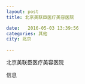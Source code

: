 ```yaml
--- 
layout: post 
title: 北京美联臣医疗美容医院

date:   2016-05-03 13:39:56 
categories: 其他  
city: 北京
  
--- 
```

   
北京美联臣医疗美容医院

信息


